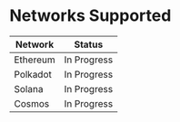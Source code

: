 # Networks Supported

| Network    | Status           |
|------------|------------------|
| Ethereum   | In Progress      |
| Polkadot   | In Progress      |
| Solana     | In Progress      |
| Cosmos     | In Progress      |

